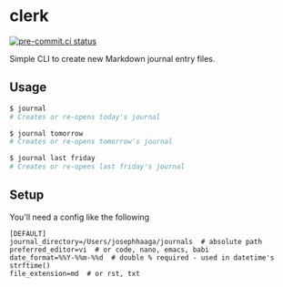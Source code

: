 # clerk

[![pre-commit.ci status](https://results.pre-commit.ci/badge/github/josephhaaga/clerk/main.svg)](https://results.pre-commit.ci/latest/github/josephhaaga/clerk/main)

Simple CLI to create new Markdown journal entry files.

## Usage
```bash
$ journal
# Creates or re-opens today's journal

$ journal tomorrow
# Creates or re-opens tomorrow's journal

$ journal last friday
# Creates or re-opens last friday's journal
```

## Setup

You'll need a config like the following

```
[DEFAULT]
journal_directory=/Users/josephhaaga/journals  # absolute path
preferred_editor=vi  # or code, nano, emacs, babi
date_format=%%Y-%%m-%%d  # double % required - used in datetime's strftime()
file_extension=md  # or rst, txt
```
